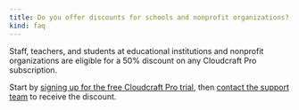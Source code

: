 ```yaml
---
title: Do you offer discounts for schools and nonprofit organizations?
kind: faq
---
```


Staff, teachers, and students at educational institutions and nonprofit organizations are eligible for a 50% discount on any Cloudcraft Pro subscription.

Start by [signing up for the free Cloudcraft Pro trial][1], then [contact the support team][2] to receive the discount.

[1]: https://app.cloudcraft.co/signup
[2]: https://app.cloudcraft.co/support

